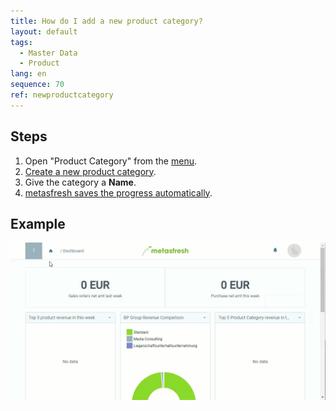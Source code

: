 ```yaml
---
title: How do I add a new product category?
layout: default
tags:
  - Master Data
  - Product
lang: en
sequence: 70
ref: newproductcategory
---
```


## Steps
1. Open "Product Category" from the [menu](Menu).
1. [Create a new product category](New_Record_Window).
1. Give the category a **Name**.
1. [metasfresh saves the progress automatically](Saveindicator).

## Example
![](assets/NewProductCategory.gif)
